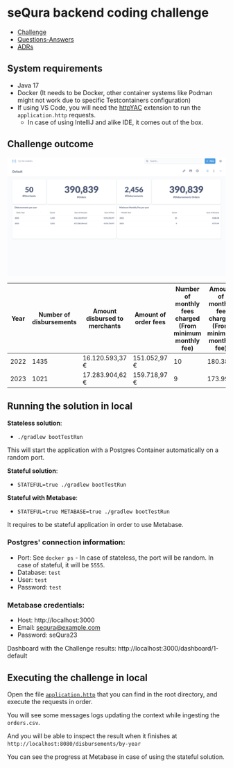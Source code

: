 # seQura backend coding challenge

- [Challenge](./CHALLENGE.md)
- [Questions-Answers](./Questions-Answers.md)
- [ADRs](./doc/adr/)

## System requirements

- Java 17
- Docker (It needs to be Docker, other container systems like Podman might not work due to specific Testcontainers
  configuration)
- If using VS Code, you will need the [httpYAC](https://marketplace.visualstudio.com/items?itemName=anweber.vscode-httpyac) extension to run the `application.http` requests.
  - In case of using IntelliJ and alike IDE, it comes out of the box.

## Challenge outcome

![Challenge output](./doc/challenge-output.png)

| Year | 	Number of disbursements | 	Amount disbursed to merchants | 	Amount of order fees 	 | Number of monthly fees charged (From minimum monthly fee) | 	Amount of monthly fee charged (From minimum monthly fee) |
|------|--------------------------|--------------------------------|-------------------------|-----------------------------------------------------------|-----------------------------------------------------------|
| 2022 | 	1435                    | 	16.120.593,37 €               | 	151.052,97 €           | 	10 	                                                     | 180.38 €                                                  |
| 2023 | 	1021                    | 	17.283.904,62 €               | 	159.718,97 €           | 	9 	                                                      | 173.99 €                                                  |

## Running the solution in local

**Stateless solution**:

- `./gradlew bootTestRun`

This will start the application with a Postgres Container automatically on a random port.

**Stateful solution**:

- `STATEFUL=true ./gradlew bootTestRun`

**Stateful with Metabase**:

- `STATEFUL=true METABASE=true ./gradlew bootTestRun`

It requires to be stateful application in order to use Metabase.

### Postgres' connection information:

- Port: See `docker ps` - In case of stateless, the port will be random. In case of stateful, it will be `5555`.
- Database: `test`
- User: `test`
- Password: `test`

### Metabase credentials:

- Host: http://localhost:3000
- Email: sequra@example.com
- Password: seQura23

Dashboard with the Challenge results: http://localhost:3000/dashboard/1-default

## Executing the challenge in local

Open the file [`application.http`](application.http) that you can find in the root directory,
and execute the requests in order.

You will see some messages logs updating the context while ingesting the `orders.csv`.

And you will be able to inspect the result when it finishes at `http://localhost:8080/disbursements/by-year`

You can see the progress at Metabase in case of using the stateful solution.
